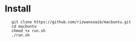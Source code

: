  # Install 
       git clone https://github.com/rizwansoaib/macbuntu.git
       cd macbuntu
       chmod +x run.sh
       ./run.sh
